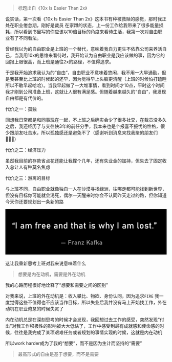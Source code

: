 > 标题出自《10x Is Easier Than 2x》

说实话，第一次看《10x Is Easier Than 2x》这本书有种被救赎的感觉，那时我正处在职业倦怠期，刚好是裁员 在家蹲的状态，上一份工作给我带来了很多能量损耗，所以看到书里写的你应该以10倍目标的角度来看待生活，我第一次对自由职业有了不同看法。

曾经我以为的自由职业是上班的一个替代，意味着我自力更生不依靠公司来养活自己，当我用10x的思维来看待时，我开始认为自由职业是我应该做的事，因为它的回报上限很高，而上班是通往2x的路径，不值得追求。

于是我开始追求我认为的“自由”，自由职业不意味着悠闲，我不用一大早通勤，但是我甚至比上班的时候起的还早，因为觉得早上头脑更清醒（上班的时候怕打瞌睡所以不敢早起哈哈）。当我早起做了一大堆事情，看到时间才10点，平时这个时间我才刚到公司准备上班，这就让人很有满足感。但随着越来越久的“自由”，我发现自由都是有代价的。

代价之一：孤独

回想我日常都是和同事玩在一起，不上班之后确实会少了很多社交，在裁员没多久之后，我还经历了与交往快3年的前任分手，我本来也是个报喜不报忧的性格，很少跟朋友吐苦水，所以孤独感还是避免不了（感谢听到消息来找我聚的朋友们🧑‍🤝‍🧑）

代价之二：经济压力

虽然我目前的存款省点花还能让我撑个几年，还有失业金的加持，但失去了固定收入总让人有种莫名焦虑

代价之三：游离的目标

与上班不同，自由职业就像独自一人在沙漠寻找绿洲，往哪走都可能找到新世界，但没有目标你可能就会渴死，偶尔一天醒来时你会不认同昨天走过的路，但你知道今天你还要规划出一条新的路

![02_01](../images/02_01.png)



这让我重新思考上班对我来说意味着什么

> 想要是内在动机，需要是外在动机

我的心路历程很好地诠释了“想要和需要之间的区别”

对我来说，上班的外在动机是：收入攀比、物欲、身份认同，因为追求`FIRE` 我一度觉得这些不值得也不应该当作目标，所以失业后我并没有马上开始找工作，外在动机在职业倦怠的时候失灵了

内在动机总是在深刻思考的时候才会发现，我回想过去工作的感受，突然发现“付出”对我工作积极性的影响被大大低估了，工作中感受到最有成就感和使命感的时候，往往是我完成了某项艰难任务或者规划的事情实现的时候，这就是内在动机



所以work harder成为了我的“想要”，而不是因为生计而坚持的“需要”



> 最高形式的自由是基于想要，而不是需要

